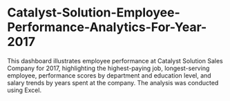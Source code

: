 # Catalyst-Solution-Employee-Performance-Analytics-For-Year-2017
This dashboard illustrates employee performance at Catalyst Solution Sales Company for 2017, highlighting the highest-paying job, longest-serving employee, performance scores by department and education level, and salary trends by years spent at the company. The analysis was conducted using Excel.
